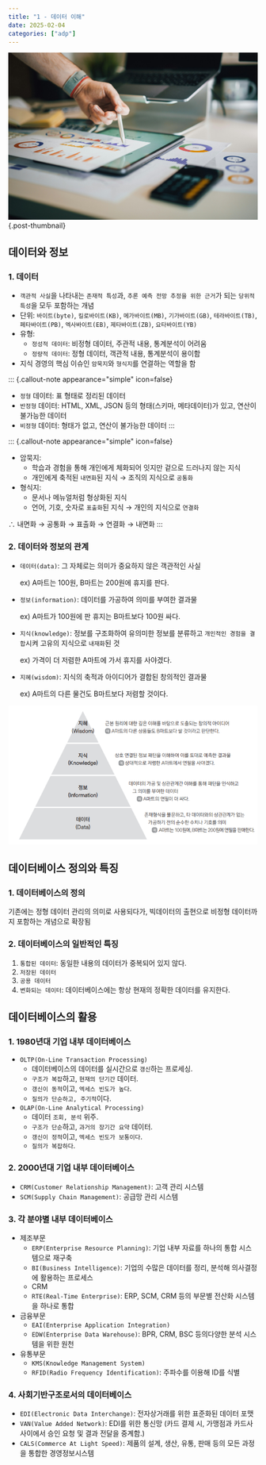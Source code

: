 ```yaml
---
title: "1 - 데이터 이해"
date: 2025-02-04
categories: ["adp"]
---
```


![](/img/stat-thumb.jpg){.post-thumbnail}

## 데이터와 정보

### 1. 데이터

- `객관적 사실`을 나타내는 `존재적 특성`과, `추론 예측 전망 추정을 위한 근거`가 되는 `당위적 특성`을 모두 포함하는 개념
- 단위: `바이트(byte)`, `킬로바이트(KB)`, `메가바이트(MB)`, `기가바이트(GB)`, `테라바이트(TB)`, `페타바이트(PB)`, `엑사바이트(EB)`, `제타바이트(ZB)`, `요타바이트(YB)`
- 유형:
  - `정성적 데이터`: 비정형 데이터, 주관적 내용, 통계분석이 어려움
  - `정량적 데이터`: 정형 데이터, 객관적 내용, 통계분석이 용이함
- 지식 경영의 핵심 이슈인 `암묵지`와 `형식지`를 연결하는 역할을 함

::: {.callout-note appearance="simple" icon=false}
- `정형` 데이터: 표 형태로 정리된 데이터
- `반정형` 데이터: HTML, XML, JSON 등의 형태(스키마, 메타데이터)가 있고, 연산이 불가능한 데이터
- `비정형` 데이터: 형태가 없고, 연산이 불가능한 데이터
:::

::: {.callout-note appearance="simple" icon=false}
- 암묵지: 
   - 학습과 경험을 통해 개인에게 체화되어 잇지만 겉으로 드러나지 않는 지식
   - 개인에게 축적된 `내면화`된 지식 → 조직의 지식으로 `공통화`
- 형식지: 
   - 문서나 메뉴얼처럼 형상화된 지식
   - 언어, 기호, 숫자로 `표출화`된 지식 → 개인의 지식으로 `연결화`

∴ 내면화 → 공통화 → 표출화 → 연결화 → 내면화
:::

### 2. 데이터와 정보의 관계

- `데이터(data)`: 그 자체로는 의미가 중요하지 않은 객관적인 사실
   
   ex) A마트는 100원, B마트는 200원에 휴지를 판다.
- `정보(information)`: 데이터를 가공하여 의미를 부여한 결과물

   ex) A마트가 100원에 판 휴지는 B마트보다 100원 싸다.
- `지식(knowledge)`: 정보를 구조화하여 유의미한 정보를 분류하고 `개인적인 경험을 결합`시켜 고유의 지식으로 `내재화`된 것

   ex) 가격이 더 저렴한 A마트에 가서 휴지를 사야겠다.
- `지혜(wisdom)`: 지식의 축적과 아이디어가 결합된 창의적인 결과물

   ex) A마트의 다른 물건도 B마트보다 저렴할 것이다.

![DIKW 피라미드](img/2025-02-08-11-19-56.png)

## 데이터베이스 정의와 특징

### 1. 데이터베이스의 정의

기존에는 정형 데이터 관리의 의미로 사용되다가, 빅데이터의 출현으로 비정형 데이터까지 포함하는 개념으로 확장됨

### 2. 데이터베이스의 일반적인 특징

1. `통합된 데이터`: 동일한 내용의 데이터가 중복되어 있지 않다.
1. `저장된 데이터`
1. `공용 데이터`
1. `변화되는 데이터`: 데이터베이스에는 항상 현재의 정확한 데이터를 유지한다.

## 데이터베이스의 활용

### 1. 1980년대 기업 내부 데이터베이스

- `OLTP(On-Line Transaction Processing)`
   - 데이터베이스의 데이터를 실시간으로 `갱신`하는 프로세싱. 
   - `구조가 복잡`하고, `현재의 단기간` 데이터.
   - `갱신이 동적`이고, `엑세스 빈도가 높다`.
   - `질의가 단순하고, 주기적`이다.
- `OLAP(On-Line Analytical Processing)`
   - 데이터 `조회, 분석` 위주. 
   - `구조가 단순`하고, `과거의 장기간 요약` 데이터.
   - `갱신이 정적`이고, `엑세스 빈도가 보통이다`.
   - `질의가 복잡하다`.

### 2. 2000년대 기업 내부 데이터베이스

- `CRM(Customer Relationship Management)`: 고객 관리 시스템
- `SCM(Supply Chain Management)`: 공급망 관리 시스템

### 3. 각 분야별 내부 데이터베이스

- 제조부문
   - `ERP(Enterprise Resource Planning)`: 기업 내부 자료를 하나의 통합 시스템으로 재구축
   - `BI(Business Intelligence)`: 기업의 수많은 데이터를 정리, 분석해 의사결정에 활용하는 프로세스
   - CRM
   - `RTE(Real-Time Enterprise)`: ERP, SCM, CRM 등의 부문별 전산화 시스템을 하나로 통합
- 금융부문
   - `EAI(Enterprise Application Integration)`
   - `EDW(Enterprise Data Warehouse)`: BPR, CRM, BSC 등의다양한 분석 시스템을 위한 원천
- 유통부문
   - `KMS(Knowledge Management System)`
   - `RFID(Radio Frequency Identification)`: 주파수를 이용해 ID를 식별

### 4. 사회기반구조로서의 데이터베이스

- `EDI(Electronic Data Interchange)`: 전자상거래를 위한 표준화된 데이터 포맷
- `VAN(Value Added Network)`: EDI를 위한 통신망 (카드 결제 시, 가맹점과 카드사 사이에서 승인 요청 및 결과 전달을 중계함.)
- `CALS(Commerce At Light Speed)`: 제품의 설계, 생산, 유통, 판매 등의 모든 과정을 통합한 경영정보시스템
